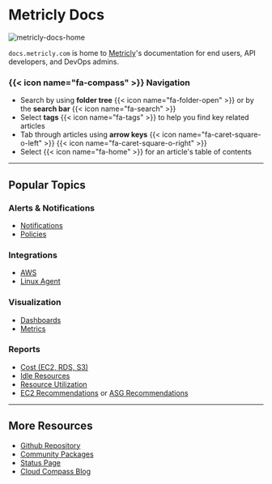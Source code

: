 # Metricly Docs

![metricly-docs-home](/images/_index/metricly-docs-home.png)


`docs.metricly.com` is home to [Metricly][9]'s documentation for end users, API developers, and DevOps admins.

### {{< icon name="fa-compass" >}} Navigation

- Search by using **folder tree** {{< icon name="fa-folder-open" >}} or by the **search bar** {{< icon name="fa-search" >}}
- Select **tags** {{< icon name="fa-tags" >}} to help you find key related articles
- Tab through articles using **arrow keys** {{< icon name="fa-caret-square-o-left" >}} {{< icon name="fa-caret-square-o-right" >}}
- Select {{< icon name="fa-home" >}} for an article's table of contents

---
## Popular Topics

### <i class='icon-alert'></i> Alerts & Notifications

- [Notifications][3]
- [Policies][4]

### <i class='icon-integration'></i> Integrations

- [AWS][5]
- [Linux Agent][6]

### <i class='icon-visualization'></i> Visualization
- [Dashboards](7)
- [Metrics](8)

### <i class='icon-reports'></i> Reports
- [Cost (EC2, RDS, S3)](/reports/reports-cost)
- [Idle Resources](/reports/idle-resources)
- [Resource Utilization](/reports/reports-resource-utilization)
- [EC2 Recommendations](/reports/ec2-recommendations) or [ASG Recommendations](/reports/reports-asg-recommendations)

---

## More Resources

- [Github Repository](https://github.com/metricly/metricly-docs)
- [Community Packages](https://github.com/netuitive-community-packages)
- [Status Page](http://status.metricly.com/)
- [Cloud Compass Blog](https://www.metricly.com/blog)



[1]: /getting-started/cost-tools
[2]: /getting-started/metric-monitoring
[3]: /alerts-notifications/notifications
[4]: /alerts-notifications/policies
[5]: /integrations/agents/aws-integrations
[6]: /integrations/agents/linux-agent
[7]: /data-visualization/dashboards
[8]: /data-visualization/metrics
[9]: https://www.metricly.com
